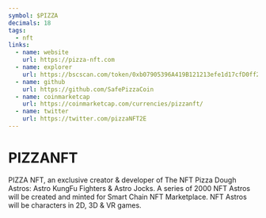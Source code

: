 ```yaml
---
symbol: $PIZZA
decimals: 18
tags:
  - nft
links:
  - name: website
    url: https://pizza-nft.com
  - name: explorer
    url: https://bscscan.com/token/0xb07905396A419B121213efe1d17cfD0ff20aE597
  - name: github
    url: https://github.com/SafePizzaCoin
  - name: coinmarketcap
    url: https://coinmarketcap.com/currencies/pizzanft/
  - name: twitter
    url: https://twitter.com/pizzaNFT2E
---
```


# PIZZANFT

PIZZA NFT, an exclusive creator & developer of The NFT Pizza Dough Astros: Astro KungFu Fighters & Astro Jocks. A series of 2000 NFT Astros will be created and minted for Smart Chain NFT Marketplace. NFT Astros will be characters in 2D, 3D & VR games.
